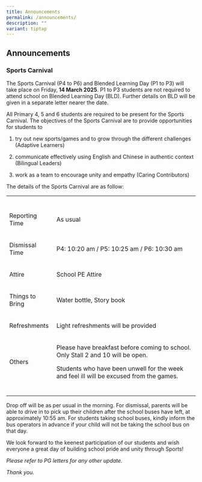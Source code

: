 ```yaml
---
title: Announcements
permalink: /announcements/
description: ""
variant: tiptap
---
```

<h2>Announcements</h2>
<p></p>
<h3><strong>Sports Carnival</strong></h3>
<p>The Sports Carnival (P4 to P6) and Blended Learning Day (P1 to P3) will
take place on Friday,<strong> 14 March 2025</strong>. P1 to P3 students
are not required to attend school on Blended Learning Day (BLD). Further
details on BLD will be given in a separate letter nearer the date.</p>
<p>All Primary 4, 5 and 6 students are required to be present for the Sports
Carnival. The objectives of the Sports Carnival are to provide opportunities
for students to</p>
<ol data-tight="true" class="tight">
<li>
<p>try out new sports/games and to grow through the different challenges
(Adaptive Learners)</p>
</li>
<li>
<p>communicate effectively using English and Chinese in authentic context
(Bilingual Leaders)</p>
</li>
<li>
<p>work as a team to encourage unity and empathy (Caring Contributors)</p>
</li>
</ol>
<p></p>
<p>The details of the Sports Carnival are as follow:</p>
<table style="minWidth: 75px">
<colgroup>
<col>
<col>
<col>
</colgroup>
<tbody>
<tr>
<th rowspan="1" colspan="1">
<p></p>
</th>
<th rowspan="1" colspan="1">
<p></p>
</th>
<th rowspan="1" colspan="1">
<p></p>
</th>
</tr>
<tr>
<td rowspan="1" colspan="1">
<p>Reporting Time</p>
</td>
<td rowspan="1" colspan="1">
<p>As usual</p>
</td>
<td rowspan="1" colspan="1">
<p></p>
</td>
</tr>
<tr>
<td rowspan="1" colspan="1">
<p>Dismissal Time</p>
</td>
<td rowspan="1" colspan="2">
<p>P4: 10:20 am / P5: 10:25 am / P6: 10:30 am</p>
</td>
</tr>
<tr>
<td rowspan="1" colspan="1">
<p>Attire</p>
</td>
<td rowspan="1" colspan="1">
<p>School PE Attire</p>
</td>
<td rowspan="1" colspan="1">
<p></p>
</td>
</tr>
<tr>
<td rowspan="1" colspan="1">
<p>Things to Bring</p>
</td>
<td rowspan="1" colspan="2">
<p>Water bottle, Story book</p>
</td>
</tr>
<tr>
<td rowspan="1" colspan="1">
<p>Refreshments</p>
</td>
<td rowspan="1" colspan="1">
<p>Light refreshments will be provided</p>
</td>
<td rowspan="1" colspan="1">
<p></p>
</td>
</tr>
<tr>
<td rowspan="1" colspan="1">
<p>Others</p>
</td>
<td rowspan="1" colspan="2">
<p>Please have breakfast before coming to school. Only Stall 2 and 10 will
be open.</p>
<p>Students who have been unwell for the week and feel ill will be excused
from the games.</p>
</td>
</tr>
<tr>
<td rowspan="1" colspan="1">
<p></p>
</td>
<td rowspan="1" colspan="1">
<p></p>
</td>
<td rowspan="1" colspan="1">
<p></p>
</td>
</tr>
</tbody>
</table>
<p>Drop off will be as per usual in the morning. For dismissal, parents will
be able to drive in to pick up their children after the school buses have
left, at approximately 10:55 am. For students taking school buses, kindly
inform the bus operators in advance if your child will not be taking the
school bus on that day.</p>
<p>We look forward to the keenest participation of our students and wish
everyone a great day of building school pride and unity through Sports!</p>
<p></p>
<p></p>
<p><em>Please refer to PG letters for any other update.</em>
</p>
<p><em>Thank you.</em>
</p>